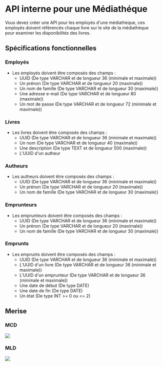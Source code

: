 # API interne pour une Médiathéque

Vous devez créer une API pour les employés d'une médiathèque, ces employés doivent référencés chaque livre sur le site de la médiathèque pour examiner les disponibilités des livres.

## Spécifications fonctionnelles

### Employés

- Les employés doivent être composés des champs :
  - UUID (De type VARCHAR et de longueur 36 (minimale et maximale))
  - Un prénon (De type VARCHAR et de longueur 20 (maximale))
  - Un nom de famille (De type VARCHAR et de longueur 30 (maximale))
  - Une adresse e-mail (De type VARCHAR et de longueur 80 (maximale))
  - Un mot de passe (De type VARCHAR et de longueur 72 (minimale et maximale))

### Livres

- Les livres doivent être composés des champs :
  - UUID (De type VARCHAR et de longueur 36 (minimale et maximale))
  - Un nom (De type VARCHAR et de longueur 40 (maximale))
  - Une description (De type TEXT et de longueur 500 (maximale))
  - L'UUID d'un autheur

### Autheurs

- Les autheurs doivent être composés des champs :
  - UUID (De type VARCHAR et de longueur 36 (minimale et maximale))
  - Un prénon (De type VARCHAR et de longueur 20 (maximale))
  - Un nom de famille (De type VARCHAR et de longueur 30 (maximale))

### Emprunteurs

- Les emprunteurs doivent être composés des champs : 
  - UUID (De type VARCHAR et de longueur 36 (minimale et maximale))
  - Un prénon (De type VARCHAR et de longueur 20 (maximale))
  - Un nom de famille (De type VARCHAR et de longueur 30 (maximale))
  
### Emprunts

- Les emprunts doivent être composés des champs :
  - UUID (De type VARCHAR et de longueur 36 (minimale et maximale))
  - L'UUID d'un livre (De type VARCHAR et de longueur 36 (minimale et maximale))
  - L'UUID d'un emprunteur (De type VARCHAR et de longueur 36 (minimale et maximale))
  - Une date de début (De type DATE)
  - Une date de fin (De type DATE)
  - Un état (De type INT >= 0 ou <= 2)

## Merise

### MCD

![](assets/mcd.png)

### MLD

![](assets/mld.png)